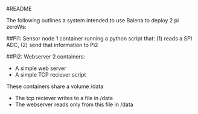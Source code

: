 #README

The following outlines a system intended to use Balena to deploy 2 pi zeroWs:

##Pi1: Sensor node
1 container running a python script that: (1) reads a SPI ADC, (2) send that information to Pi2

##Pi2: Webserver
2 containers:
- A simple web server
- A simple TCP reciever script

These containers share a volume /data
- The tcp reciever writes to a file in /data
- The webserver reads only from this file in /data



